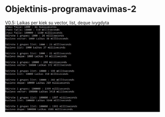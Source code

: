 # Objektinis-programavavimas-2
V0.5:
Laikas per kiek su vector, list, deque ivygdyta
![image](/assets/your-image.jpg)
